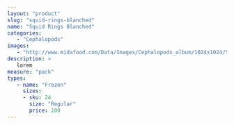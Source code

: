 ```yaml
---
layout: "product"
slug: "squid-rings-blanched"
name: "Squid Rings Blanched"
categories:
   - "Cephalopods"
images:
   - "http://www.midafood.com/Data/Images/Cephalopods_album/1024x1024/54acdb77e60ec196.jpg"
description: >
   lorem
measure: "pack"
types: 
   - name: "Frozen"
     sizes: 
     - sku: 24
       size: "Regular"
       price: 100
---
```


